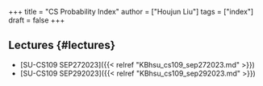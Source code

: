 +++
title = "CS Probability Index"
author = ["Houjun Liu"]
tags = ["index"]
draft = false
+++

## Lectures {#lectures}

-   [SU-CS109 SEP272023]({{< relref "KBhsu_cs109_sep272023.md" >}})
-   [SU-CS109 SEP292023]({{< relref "KBhsu_cs109_sep292023.md" >}})
